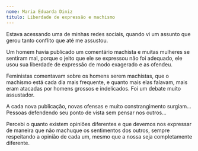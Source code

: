 ```yaml
---
nome: Maria Eduarda Diniz
titulo: Liberdade de expressão e machismo
---
```


Estava acessando uma de minhas redes sociais, quando vi um assunto que gerou tanto conflito que até me assustou.

Um homem havia publicado um comentário machista e muitas mulheres se sentiram mal, porque o jeito que ele se expressou não foi adequado, ele usou sua liberdade de expressão de modo exagerado e as ofendeu.

Feministas comentavam sobre os homens serem machistas, que o machismo está cada dia mais frequente, e quanto mais elas falavam, mais eram atacadas por homens grossos e indelicados. Foi um debate muito assustador.

A cada nova publicação, novas ofensas e muito constrangimento surgiam... Pessoas defendendo seu ponto de vista sem pensar nos outros...

Percebi o quanto existem opiniões diferentes e que devemos nos expressar de maneira que não machuque os sentimentos dos outros, sempre respeitando a opinião de cada um, mesmo que a nossa seja completamente diferente.

